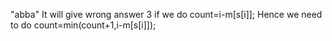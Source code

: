 "abba"
It will give wrong answer 3 if we do
count=i-m[s[i]];
Hence we need to do
count=min(count+1,i-m[s[i]]);
